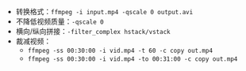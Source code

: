 - 转换格式：`ffmpeg -i input.mp4 -qscale 0 output.avi` 
- 不降低视频质量：`-qscale 0` 
- 横向/纵向拼接：`-filter_complex hstack/vstack`
- 裁减视频：
  - `ffmpeg -ss 00:30:00 -i vid.mp4 -t 60 -c copy out.mp4`
  - `ffmpeg -ss 00:30:00 -i vid.mp4 -to 00:31:00 -c copy out.mp4`
